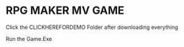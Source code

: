 # RPG MAKER MV GAME

Click the CLICKHEREFORDEMO Folder after downloading everything

Run the Game.Exe
